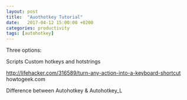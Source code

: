 ```yaml
---
layout: post
title:  "Auothotkey Tutorial"
date:   2017-04-12 15:00:00 +0200
categories: productivity
tags: [autohotkey]
---
```


Three options:

Scripts 
Custom hotkeys 
and hotstrings


http://lifehacker.com/316589/turn-any-action-into-a-keyboard-shortcut
howtogeek.com




Difference between Autohotkey & Autohotkey_L

